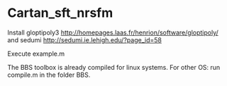 # Cartan_sft_nrsfm

Install gloptipoly3 
http://homepages.laas.fr/henrion/software/gloptipoly/
and
sedumi 
http://sedumi.ie.lehigh.edu/?page_id=58

Execute  example.m
    
The BBS toolbox is already compiled for linux systems. 
For other OS: run compile.m in the folder BBS.
